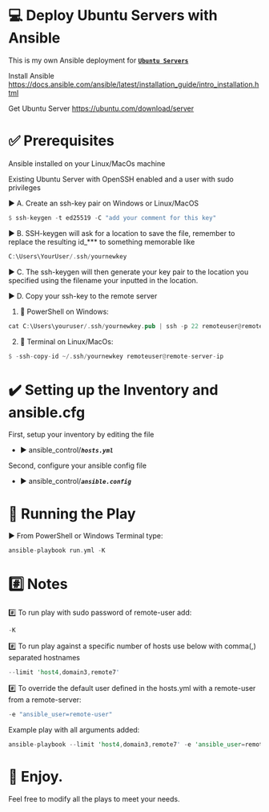 # :computer: Deploy Ubuntu Servers with Ansible

This is my own Ansible deployment for <strong><ins>`Ubuntu Servers`</ins></strong>

Install Ansible https://docs.ansible.com/ansible/latest/installation_guide/intro_installation.html

Get Ubuntu Server https://ubuntu.com/download/server

# :white_check_mark: Prerequisites 

Ansible installed on your Linux/MacOs machine

Existing Ubuntu Server with OpenSSH enabled and a user with sudo privileges


:arrow_forward: A. Create an ssh-key pair on Windows or Linux/MacOS

```rust
$ ssh-keygen -t ed25519 -C "add your comment for this key"
```

:arrow_forward: B. SSH-keygen will ask for a location to save the file, remember to replace the resulting id_*** to something memorable like

```rust
C:\Users\YourUser/.ssh/yournewkey
```

:arrow_forward: C. The ssh-keygen will then generate your key pair to the location you specified using the filename your inputted in the location.

:arrow_forward: D. Copy your ssh-key to the remote server

1. :small_orange_diamond: PowerShell on Windows:

```rust
cat C:\Users\youruser/.ssh/yournewkey.pub | ssh -p 22 remoteuser@remote-server-ip "mkdir -p ~/.ssh && cat >> ~/.ssh/authorized_keys" 
```
2. :small_orange_diamond: Terminal on Linux/MacOs:

```rust
$ -ssh-copy-id ~/.ssh/yournewkey remoteuser@remote-server-ip
```

# :heavy_check_mark: Setting up the Inventory and ansible.cfg 

First, setup your inventory by editing the file

  * :arrow_forward: ansible_control/<strong>*`hosts.yml`*</strong>

Second, configure your ansible config file
  
  * :arrow_forward: ansible_control/<strong>*`ansible.config`*</strong>



# :running: Running the Play 

:arrow_forward: From PowerShell or Windows Terminal type:

```rust
ansible-playbook run.yml -K
```

# :hash: Notes 

:hash: To run play with sudo password of remote-user add:

```rust
-K
```

:hash: To run play against a specific number of hosts use below  with comma(,) separated  hostnames

```rust
--limit 'host4,domain3,remote7'
```

:hash: To override the default user defined in the hosts.yml with a remote-user from a remote-server:

```rust
-e "ansible_user=remote-user"
```

Example play with all arguments added:

```rust
ansible-playbook --limit 'host4,domain3,remote7' -e 'ansible_user=remote-user -K'
```

# :beers: Enjoy.

Feel free to modify all the plays to meet your needs.